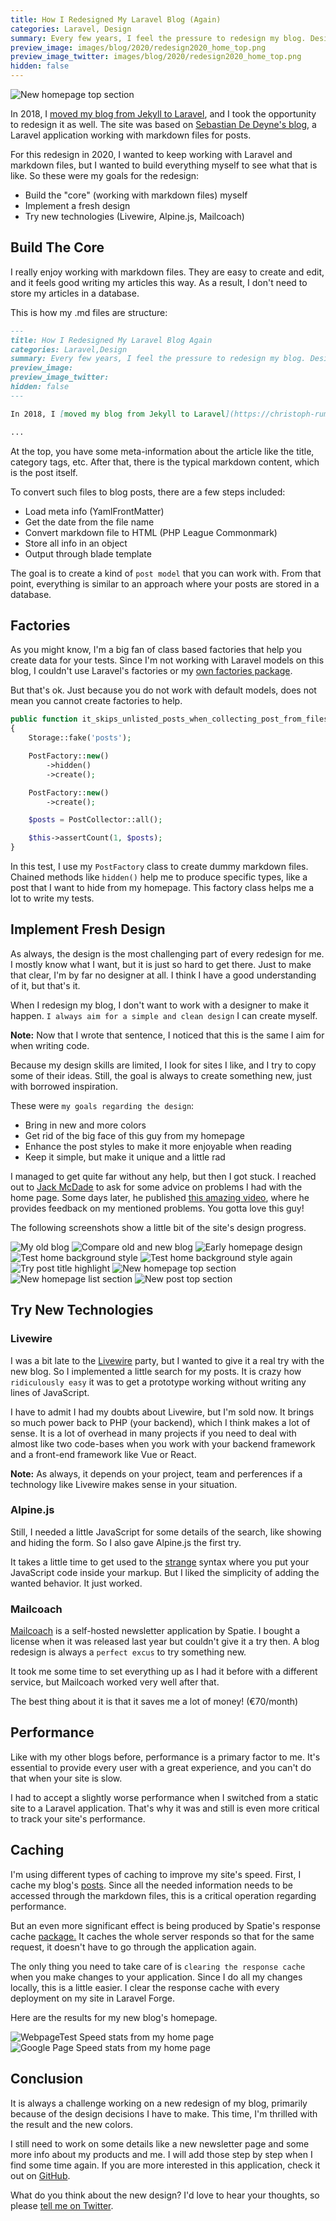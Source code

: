 ```yaml
---
title: How I Redesigned My Laravel Blog (Again)
categories: Laravel, Design
summary: Every few years, I feel the pressure to redesign my blog. Design trends change fast, and so does my taste. Once I don't like my site anymore, I cannot let go. I need to work on a new redesign. This article is about the latest redesign of my Laravel blog.
preview_image: images/blog/2020/redesign2020_home_top.png
preview_image_twitter: images/blog/2020/redesign2020_home_top.png
hidden: false
---
```


<img class="blogimage" alt="New homepage top section" src="/images/blog/2020/redesign2020_home_top.png" />

In 2018, I [moved my blog from Jekyll to Laravel](https://christoph-rumpel.com/2018/1/how-i-redesigned-my-blog-and-moved-it-from-jekyll-to-laravel), and I took the opportunity to redesign it as well. The site was based on [Sebastian De Deyne's blog](https://sebastiandedeyne.com/), a Laravel application working with markdown files for posts.

For this redesign in 2020, I wanted to keep working with Laravel and markdown files, but I wanted to build everything myself to see what that is like. So these were my goals for the redesign:

* Build the "core" (working with markdown files) myself
* Implement a fresh design
* Try new technologies (Livewire, Alpine.js, Mailcoach)

## Build The Core

I really enjoy working with markdown files. They are easy to create and edit, and it feels good writing my articles this way. As a result, I don't need to store my articles in a database.

This is how my .md files are structure:

```markdown
---
title: How I Redesigned My Laravel Blog Again
categories: Laravel,Design
summary: Every few years, I feel the pressure to redesign my blog. Design trends change fast, and so does my taste. Once I don't like my site anymore, I know I cannot let go. I need to work on a new redesign. This article is about the latest redesign of my Laravel blog.
preview_image: 
preview_image_twitter:
hidden: false
---

In 2018, I [moved my blog from Jekyll to Laravel](https://christoph-rumpel.com/2018/1/how-i-redesigned-my-blog-and-moved-it-from-jekyll-to-laravel), and I took the opportunity to redesign it as well. The site was based on [Sebastian De Deyne's blog](https://sebastiandedeyne.com/), a Laravel application working with markdown files for posts.

...
```

At the top, you have some meta-information about the article like the title, category tags, etc. After that, there is the typical markdown content, which is the post itself.

To convert such files to blog posts, there are a few steps included:

* Load meta info (YamlFrontMatter)
* Get the date from the file name
* Convert markdown file to HTML (PHP League Commonmark)
* Store all info in an object
* Output through blade template

The goal is to create a kind of `post model` that you can work with. From that point, everything is similar to an approach where your posts are stored in a database.

## Factories

As you might know, I'm a big fan of class based factories that help you create data for your tests. Since I'm not working with Laravel models on this blog, I couldn't use Laravel's factories or my [own factories package](https://github.com/christophrumpel/laravel-factories-reloaded).

But that's ok. Just because you do not work with default models, does not mean you cannot create factories to help.

```php
public function it_skips_unlisted_posts_when_collecting_post_from_filesystem(): void
{
    Storage::fake('posts');

    PostFactory::new()
        ->hidden()
        ->create();

    PostFactory::new()
        ->create();

    $posts = PostCollector::all();

    $this->assertCount(1, $posts);
}
```

In this test, I use my `PostFactory` class to create dummy markdown files. Chained methods like `hidden()` help me to produce specific types, like a post that I want to hide from my homepage. This factory class helps me a lot to write my tests.


## Implement Fresh Design

As always, the design is the most challenging part of every redesign for me. I mostly know what I want, but it is just so hard to get there. Just to make that clear, I'm by far no designer at all. I think I have a good understanding of it, but that's it.

When I redesign my blog, I don't want to work with a designer to make it happen. `I always aim for a simple and clean design` I can create myself.

<div class="blognote"><strong>Note:</strong> Now that I wrote that sentence, I noticed that this is the same I aim for when writing code.</div>

Because my design skills are limited, I look for sites I like, and I try to copy some of their ideas. Still, the goal is always to create something new, just with borrowed inspiration.

These were `my goals regarding the design`:

* Bring in new and more colors
* Get rid of the big face of this guy from my homepage
* Enhance the post styles to make it more enjoyable when reading
* Keep it simple, but make it unique and a little rad

I managed to get quite far without any help, but then I got stuck. I reached out to [Jack McDade](https://twitter.com/jackmcdade) to ask for some advice on problems I had with the home page. Some days later, he published [this amazing video](https://www.youtube.com/watch?v=snzLxoBKAo0), where he provides feedback on my mentioned problems. You gotta love this guy!

The following screenshots show a little bit of the site's design progress.

<img class="blogimage" alt="My old blog" src="/images/blog/2020/redesign2020_old.png" />

<img class="blogimage" alt="Compare old and new blog" src="/images/blog/2020/redesign2020_compare_old_blog.png" />

<img class="blogimage" alt="Early homepage design" src="/images/blog/2020/redesign2020_early_home.png" />

<img class="blogimage" alt="Test home background style" src="/images/blog/2020/redesign2020_test_bg.png" />

<img class="blogimage" alt="Test home background style again" src="/images/blog/2020/redesign2020_test_bg_2.png" />

<img class="blogimage" alt="Try post title highlight" src="/images/blog/2020/redesign2020_title_highlight.png" />

<img class="blogimage" alt="New homepage top section" src="/images/blog/2020/redesign2020_home_top.png" />

<img class="blogimage" alt="New homepage list section" src="/images/blog/2020/redesign2020_home_list.png" />

<img class="blogimage" alt="New post top section" src="/images/blog/2020/redesign2020_post_top.png" />

## Try New Technologies

### Livewire

I was a bit late to the [Livewire](https://laravel-livewire.com/) party, but I wanted to give it a real try with the new blog. So I implemented a little search for my posts. It is crazy how `ridiculously easy` it was to get a prototype working without writing any lines of JavaScript.

I have to admit I had my doubts about Livewire, but I'm sold now. It brings so much power back to PHP (your backend), which I think makes a lot of sense. It is a lot of overhead in many projects if you need to deal with almost like two code-bases when you work with your backend framework and a front-end framework like Vue or React.

<div class="blognote"><strong>Note:</strong> As always, it depends on your project, team and perferences if a technology like Livewire makes sense in your situation.</div>

### Alpine.js

Still, I needed a little JavaScript for some details of the search, like showing and hiding the form. So I also gave Alpine.js the first try.

It takes a little time to get used to the [strange](https://github.com/christophrumpel/christoph-rumpel.com/blob/production/resources/views/livewire/postList.blade.php#L6) syntax where you put your JavaScript code inside your markup. But I liked the simplicity of adding the wanted behavior. It just worked.

### Mailcoach

[Mailcoach](http://mailcoach.app/) is a self-hosted newsletter application by Spatie. I bought a license when it was released last year but couldn't give it a try then. A blog redesign is always a `perfect excus` to try something new.

It took me some time to set everything up as I had it before with a different service, but Mailcoach worked very well after that.

The best thing about it is that it saves me a lot of money! (€70/month)

## Performance

Like with my other blogs before, performance is a primary factor to me. It's essential to provide every user with a great experience, and you can't do that when your site is slow.

I had to accept a slightly worse performance when I switched from a static site to a Laravel application. That's why it was and still is even more critical to track your site's performance.

## Caching

I'm using different types of caching to improve my site's speed. First, I cache my blog's [posts](https://github.com/christophrumpel/christoph-rumpel.com/blob/production/app/Post/PostCollector.php#L14). Since all the needed information needs to be accessed through the markdown files, this is a critical operation regarding performance. 

But an even more significant effect is being produced by Spatie's response cache [package.](https://github.com/spatie/laravel-responsecache) It caches the whole server responds so that for the same request, it doesn't have to go through the application again.

The only thing you need to take care of is `clearing the response cache` when you make changes to your application. Since I do all my changes locally, this is a little easier. I clear the response cache with every deployment on my site in Laravel Forge.

Here are the results for my new blog's homepage.

<img class="blogimage" alt="WebpageTest Speed stats from my home page" src="/images/blog/2020/redesign2020_speed.png" />

<img class="blogimage" alt="Google Page Speed stats from my home page" src="/images/blog/2020/redesign2020_speed_google.png" />


## Conclusion

It is always a challenge working on a new redesign of my blog, primarily because of the design decisions I have to make. This time, I'm thrilled with the result and the new colors.

I still need to work on some details like a new newsletter page and some more info about my products and me. I will add those step by step when I find some time again. If you are more interested in this application, check it out on [GitHub](https://github.com/christophrumpel/christoph-rumpel.com).

What do you think about the new design? I'd love to hear your thoughts, so please [tell me on Twitter](https://twitter.com/christophrumpel).
